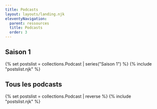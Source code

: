 ```yaml
---
title: Podcasts
layout: layouts/landing.njk
eleventyNavigation:
  parent: ressources
  title: Podcasts
  order: 3
---
```


<!-- <article class="fr-mb-6w">
	{% set seriesName = "Saison 1" %}
	<h2>Série {{seriesName}}</h2>
	{% set postslist = collections.Podcast | series("Saison 1") | limit(3) %}
	{% include "postslist.njk" %}
	<a href="/ressources/podcasts/serie/{{ seriesName | slugify }}">Voir toutes les podcasts de la série {{seriesName}}</a>
</article> -->

## Saison 1
{% set postslist = collections.Podcast | series("Saison 1") %}
{% include "postslist.njk" %}

## Tous les podcasts
{% set postslist = collections.Podcast | reverse %}
{% include "postslist.njk" %}
